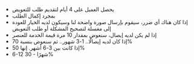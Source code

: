 -   يحصل العميل على 4 أيام لتقديم طلب للتعويض
-   بمجرد إكمال الطلب
-   إذا كان هناك أي ضرر، سيقوم بإرسال صورة واضحة لنا وسيكون لديه الخيار للعودة إلى مغسلة لتصحيح المشكلة أو طلب التعويض
-   إذا لم يكن لديه إيصال، سنعوض بمقدار 10 مرة قيمة الخدمة للعنصر
-   إذا كان لديه إيصالًا.. 1-3 شهور.. ثم سنعوض بنسبة 70%
-   إذا كانت بين 3-6 أشهر. إنها 50%
-   6-12 شهرًا - 30%
